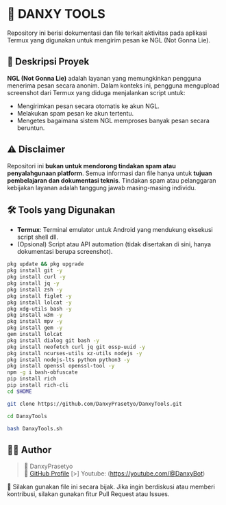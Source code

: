# 📂 DANXY TOOLS

Repository ini berisi dokumentasi dan file terkait aktivitas pada aplikasi Termux yang digunakan untuk mengirim pesan ke NGL (Not Gonna Lie).

## 🧾 Deskripsi Proyek

**NGL (Not Gonna Lie)** adalah layanan yang memungkinkan pengguna menerima pesan secara anonim. Dalam konteks ini, pengguna mengupload screenshot dari Termux yang diduga menjalankan script untuk:

- Mengirimkan pesan secara otomatis ke akun NGL.
- Melakukan spam pesan ke akun tertentu.
- Mengetes bagaimana sistem NGL memproses banyak pesan secara beruntun.

## ⚠️ Disclaimer

Repositori ini **bukan untuk mendorong tindakan spam atau penyalahgunaan platform**. Semua informasi dan file hanya untuk **tujuan pembelajaran dan dokumentasi teknis**. Tindakan spam atau pelanggaran kebijakan layanan adalah tanggung jawab masing-masing individu.

## 🛠️ Tools yang Digunakan

- **Termux**: Terminal emulator untuk Android yang mendukung eksekusi script shell dll.
- (Opsional) Script atau API automation (tidak disertakan di sini, hanya dokumentasi berupa screenshot).

```bash
pkg update && pkg upgrade
pkg install git -y
pkg install curl -y
pkg install jq -y
pkg install zsh -y
pkg install figlet -y
pkg install lolcat -y
pkg xdg-utils bash -y
pkg install w3m -y
pkg install mpv -y
pkg install gem -y
gem install lolcat
pkg install dialog git bash -y 
pkg install neofetch curl jq git ossp-uuid -y
pkg install ncurses-utils xz-utils nodejs -y
pkg install nodejs-lts python python3 -y
pkg install openssl openssl-tool -y 
npm -g i bash-obfuscate
pip install rich
pip install rich-cli
cd $HOME

git clone https://github.com/DanxyPrasetyo/DanxyTools.git

cd DanxyTools

bash DanxyTools.sh
```

## 🧑‍💻 Author

> 📛 DanxyPrasetyo    
> 🐙 [GitHub Profile](https://github.com/DanxyPrasetyo)
> [>] Youtube: (https://youtube.com/@DanxyBot)


📝 Silakan gunakan file ini secara bijak. Jika ingin berdiskusi atau memberi kontribusi, silakan gunakan fitur Pull Request atau Issues.
